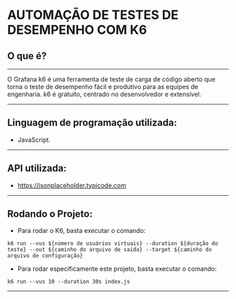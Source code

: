 # AUTOMAÇÃO DE TESTES DE DESEMPENHO COM K6

## O que é?
-----
O Grafana k6 é uma ferramenta de teste de carga de código aberto que torna o teste de desempenho fácil e produtivo para as equipes de engenharia. k6 é gratuito, centrado no desenvolvedor e extensível.

---
## Linguagem de programação utilizada:
- JavaScript.

---

## API utilizada:
- https://jsonplaceholder.typicode.com

---
## Rodando o Projeto:

- Para rodar o K6, basta executar o comando:

``k6 run --vus ${número de usuários virtuais} --duration ${duração do teste} --out ${caminho do arquivo de saída} --target ${caminho do arquivo de configuração}``

- Para rodar especificamente este projeto, basta executar o comando:

``k6 run --vus 10 --duration 30s index.js``

---
